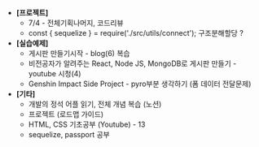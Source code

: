 - **[프로젝트]**
    - 7/4 - 전체기획나머지, 코드리뷰
    - const { sequelize } = require('./src/utils/connect'); 구조분해할당 ?
- **[실습예제]**
    - 게시판 만들기시작 - blog(6) 복습
    - 비전공자가 알려주는 React, Node JS, MongoDB로 게시판 만들기 - youtube 시청(4)
    - Genshin Impact Side Project - pyro부분 생각하기 (폼 데이터 전달문제)
- **[기타]**
    - 개발의 정석 어플 읽기, 전체 개념 복습 (노션)
    - 프로젝트 (로드맵 가이드)
    - HTML, CSS 기초공부 (Youtube) - 13
    - sequelize, passport 공부